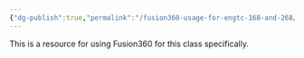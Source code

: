 ```yaml
---
{"dg-publish":true,"permalink":"/fusion360-usage-for-engtc-168-and-268/"}
---
```


This is a resource for using Fusion360 for this class specifically.
